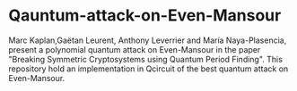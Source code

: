 # Qauntum-attack-on-Even-Mansour
Marc Kaplan,Gaëtan Leurent, Anthony Leverrier and Marı́a Naya-Plasencia, present a polynomial quantum attack on Even-Mansour in the paper "Breaking Symmetric Cryptosystems using Quantum Period Finding". This repository hold an implementation in Qcircuit of the best quantum attack on Even-Mansour. 
